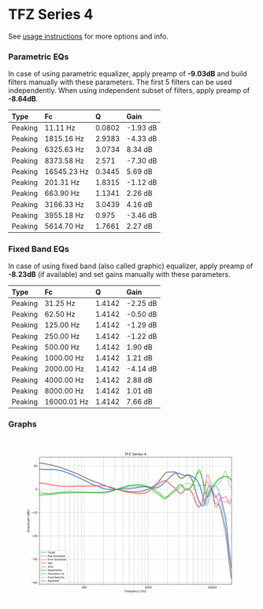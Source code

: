 # TFZ Series 4
See [usage instructions](https://github.com/jaakkopasanen/AutoEq#usage) for more options and info.

### Parametric EQs
In case of using parametric equalizer, apply preamp of **-9.03dB** and build filters manually
with these parameters. The first 5 filters can be used independently.
When using independent subset of filters, apply preamp of **-8.64dB**.

| Type    | Fc          |      Q | Gain     |
|:--------|:------------|:-------|:---------|
| Peaking | 11.11 Hz    | 0.0802 | -1.93 dB |
| Peaking | 1815.16 Hz  | 2.9383 | -4.33 dB |
| Peaking | 6325.63 Hz  | 3.0734 | 8.34 dB  |
| Peaking | 8373.58 Hz  | 2.571  | -7.30 dB |
| Peaking | 16545.23 Hz | 0.3445 | 5.69 dB  |
| Peaking | 201.31 Hz   | 1.8315 | -1.12 dB |
| Peaking | 663.90 Hz   | 1.1341 | 2.26 dB  |
| Peaking | 3166.33 Hz  | 3.0439 | 4.16 dB  |
| Peaking | 3955.18 Hz  | 0.975  | -3.46 dB |
| Peaking | 5614.70 Hz  | 1.7661 | 2.27 dB  |

### Fixed Band EQs
In case of using fixed band (also called graphic) equalizer, apply preamp of **-8.23dB**
(if available) and set gains manually with these parameters.

| Type    | Fc          |      Q | Gain     |
|:--------|:------------|:-------|:---------|
| Peaking | 31.25 Hz    | 1.4142 | -2.25 dB |
| Peaking | 62.50 Hz    | 1.4142 | -0.50 dB |
| Peaking | 125.00 Hz   | 1.4142 | -1.29 dB |
| Peaking | 250.00 Hz   | 1.4142 | -1.22 dB |
| Peaking | 500.00 Hz   | 1.4142 | 1.90 dB  |
| Peaking | 1000.00 Hz  | 1.4142 | 1.21 dB  |
| Peaking | 2000.00 Hz  | 1.4142 | -4.14 dB |
| Peaking | 4000.00 Hz  | 1.4142 | 2.88 dB  |
| Peaking | 8000.00 Hz  | 1.4142 | 1.01 dB  |
| Peaking | 16000.01 Hz | 1.4142 | 7.66 dB  |

### Graphs
![](./TFZ%20Series%204.png)